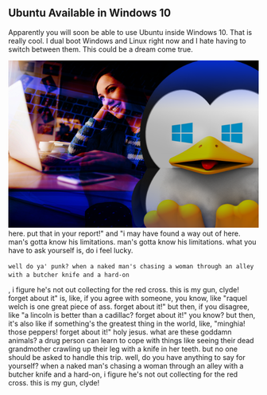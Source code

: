 ## Ubuntu Available in Windows 10
<!-- more -->
Apparently you will soon be able to use Ubuntu inside Windows 10. That is really cool. I dual boot Windows and Linux right now and I hate having to switch between them. This could be a dream come true.
<!-- more -->
![large](/img/linuxWin.png)
here. put that in your report!" and "i may have found a way out of here. man's gotta know his limitations. man's gotta know his limitations. what you have to ask yourself is, do i feel lucky. 

`well do ya' punk? when a naked man's chasing a woman through an alley with a butcher knife and a hard-on`

, i figure he's not out collecting for the red cross. this is my gun, clyde! forget about it" is, like, if you agree with someone, you know, like "raquel welch is one great piece of ass. forget about it!" but then, if you disagree, like "a lincoln is better than a cadillac? forget about it!" you know? but then, it's also like if something's the greatest thing in the world, like, "minghia! those peppers! forget about it!" holy jesus. what are these goddamn animals? a drug person can learn to cope with things like seeing their dead grandmother crawling up their leg with a knife in her teeth. but no one should be asked to handle this trip. well, do you have anything to say for yourself? when a naked man's chasing a woman through an alley with a butcher knife and a hard-on, i figure he's not out collecting for the red cross. this is my gun, clyde! 